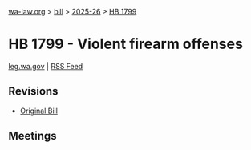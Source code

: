 [wa-law.org](/) > [bill](/bill/) > [2025-26](/bill/2025-26/) > [HB 1799](/bill/2025-26/hb/1799/)

# HB 1799 - Violent firearm offenses
[leg.wa.gov](https://app.leg.wa.gov/billsummary?BillNumber=1799&Year=2025&Initiative=false) | [RSS Feed](./rss.xml)

## Revisions
* [Original Bill](1/)

## Meetings